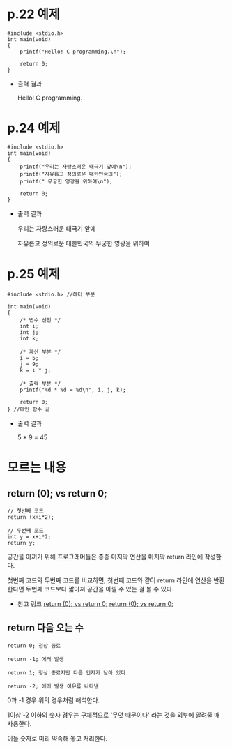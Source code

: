 # p.22 예제

```
#include <stdio.h>
int main(void)
{
	printf("Hello! C programming.\n");

	return 0;
}
```

- 출력 결과
  
  Hello! C programming.
  

# p.24 예제

```
#include <stdio.h>
int main(void)
{
	printf("우리는 자랑스러운 태극기 앞에\n");
	printf("자유롭고 정의로운 대한민국의");
	printf(" 무궁한 영광을 위하여\n");

	return 0;
}
```

- 출력 결과

  우리는 자랑스러운 태극기 앞에
  
  자유롭고 정의로운 대한민국의 무궁한 영광을 위하여

# p.25 예제

```
#include <stdio.h> //헤더 부분

int main(void)
{
	/* 변수 선언 */
	int i; 
	int j;
	int k;

	/* 계산 부분 */
	i = 5;
	j = 9;
	k = i * j;

	/* 출력 부분 */
	printf("%d * %d = %d\n", i, j, k);

	return 0;
} //메인 함수 끝
```

- 출력 결과

  5 * 9 = 45


# 모르는 내용

## return (0); vs return 0;

```
// 첫번째 코드
return (x+i*2);
```

```
// 두번째 코드
int y = x+i*2;
return y;
```

공간을 아끼기 위해 프로그래머들은 종종 마지막 연산을 마지막 return 라인에 작성한다.
  
첫번째 코드와 두번째 코드를 비교하면, 첫번째 코드와 같이 return 라인에 연산을 반환한다면
두번째 코드보다 짧아져 공간을 아낄 수 있는 걸 볼 수 있다.  

* 참고 링크
  [return (0); vs return 0;](https://cs50.stackexchange.com/questions/14204/difference-between-return-0-and-return-0)
  [return (0); vs return 0;](https://stackoverflow.com/questions/161879/parenthesis-surrounding-return-values-in-c/161899#161899)

## return 다음 오는 수

```
return 0; 정상 종료

return -1; 에러 발생

return 1; 정상 종료지만 다른 인자가 남아 있다.

return -2; 에러 발생 이유를 나타냄
```

0과 -1 경우 위의 경우처럼 해석한다.

1이상 -2 이하의 숫자 경우는 구체적으로 '무엇 때문이다' 라는 것을 외부에 알려줄 때 사용한다. 

이들 숫자로 미리 약속해 놓고 처리한다. 
